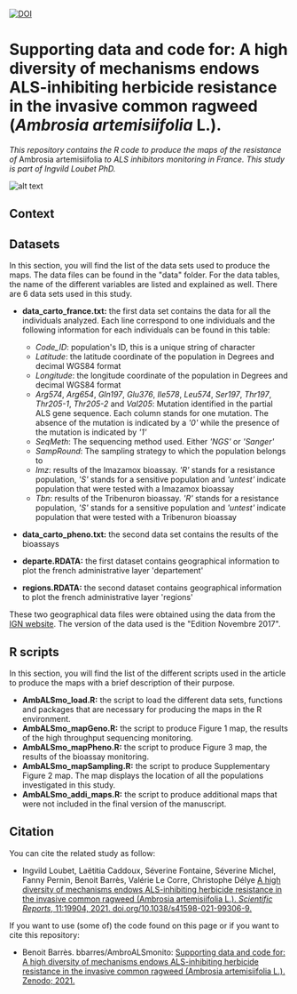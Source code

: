 [![DOI](https://zenodo.org/badge/411613959.svg)](https://zenodo.org/badge/latestdoi/411613959)
# Supporting data and code for: A high diversity of mechanisms endows ALS-inhibiting herbicide resistance in the invasive common ragweed (*Ambrosia artemisiifolia* L.).
*This repository contains the R code to produce the maps of the resistance of* Ambrosia artemisiifolia *to ALS inhibitors monitoring in France. This study is part of Ingvild Loubet PhD.*

![alt text](https://am3pap005files.storage.live.com/y4mFbmM409M-6KGoIdbPAEHb29Zk9ZVY43jux5SYxDJIXjkEw-khE_FtObGN88rHoDDYD1kdj7_psn4uAnCvfa5-u0vlua_V4SC_rNARYNPnhJY2dG5w8SLATXP6e-OJBvMIseBphzO7d00xzOr-cKdP8omo93FluViO4d9pJAl8z_fLm6Mk8_OlRGUpuR8hcgi?width=1584&height=588&cropmode=none)


## Context
 


## Datasets
In this section, you will find the list of the data sets used to produce the maps. The data files can be found in the "data" folder. For the data tables, the name of the different variables are listed and explained as well. There are 6 data sets used in this study.  

+ **data_carto_france.txt:** the first data set contains the data for all the individuals analyzed. Each line correspond to one individuals and the following information for each individuals can be found in this table: 
  + *Code_ID*: population's ID, this is a unique string of character
  + *Latitude*: the latitude coordinate of the population in Degrees and decimal WGS84 format
  + *Longitude*: the longitude coordinate of the population in Degrees and decimal WGS84 format
  + *Arg574*, *Arg654*, *Gln197*, *Glu376*, *Ile578*, *Leu574*, *Ser197*, *Thr197*, *Thr205-1*, *Thr205-2* and *Val205*: Mutation identified in the partial ALS gene sequence. Each column stands for one mutation. The absence of the mutation is indicated by a *'0'* while the presence of the mutation is indicated by *'1'*
  + *SeqMeth*: The sequencing method used. Either *'NGS'* or *'Sanger'*
  + *SampRound*: The sampling strategy to which the population belongs to
  + *Imz*: results of the Imazamox bioassay. *'R'* stands for a resistance population, *'S'* stands for a sensitive population and *'untest'* indicate population that were tested with a Imazamox bioassay
  + *Tbn*: results of the Tribenuron bioassay. *'R'* stands for a resistance population, *'S'* stands for a sensitive population and *'untest'* indicate population that were tested with a Tribenuron bioassay

+ **data_carto_pheno.txt:** the second data set contains the results of the bioassays

+ **departe.RDATA:** the first dataset contains geographical information to plot the french administrative layer 'departement'

+ **regions.RDATA:** the second dataset contains geographical information to plot the french administrative layer 'regions'

These two geographical data files were obtained using the data from the [IGN website](http://professionnels.ign.fr/adminexpress). The version of the data used is the "Edition Novembre 2017". 


## R scripts
In this section, you will find the list of the different scripts used in the article to produce the maps with a brief description of their purpose.

+ **AmbALSmo_load.R:** the script to load the different data sets, functions and packages that are necessary for producing the maps in the R environment. 
+ **AmbALSmo_mapGeno.R:** the script to produce Figure 1 map, the results of the high throughput sequencing monitoring. 
+ **AmbALSmo_mapPheno.R:** the script to produce Figure 3 map, the results of the bioassay monitoring. 
+ **AmbALSmo_mapSampling.R:** the script to produce Supplementary Figure 2 map. The map displays the location of all the populations investigated in this study. 
+ **AmbALSmo_addi_maps.R:** the script to produce additional maps that were not included in the final version of the manuscript. 


## Citation
You can cite the related study as follow: 
+ Ingvild Loubet, Laëtitia Caddoux, Séverine Fontaine, Séverine Michel, Fanny Pernin, Benoit Barrès, Valérie Le Corre, Christophe Délye
[A high diversity of mechanisms endows ALS-inhibiting herbicide resistance in the invasive common ragweed (Ambrosia artemisiifolia L.). *Scientific Reports*, 11:19904, 2021. doi.org/10.1038/s41598-021-99306-9.](https://doi.org/10.1038/s41598-021-99306-9)

If you want to use (some of) the code found on this page or if you want to cite this repository:
+ Benoit Barrès. bbarres/AmbroALSmonito: [Supporting data and code for: A high diversity of mechanisms endows ALS-inhibiting herbicide resistance in the invasive common ragweed (Ambrosia artemisiifolia L.). Zenodo; 2021.](https://zenodo.org/badge/latestdoi/411613959)
